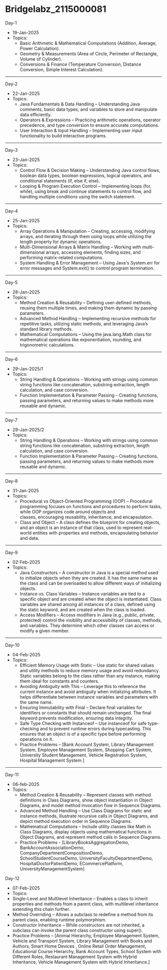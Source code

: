 # Bridgelabz_2115000081

Day-1  
- 19-Jan-2025  
- Topics:  
  - Basic Arithmetic & Mathematical Computations (Addition, Average, Power Calculation).
  - Geometry & Measurements (Area of Circle, Perimeter of Rectangle, Volume of Cylinder).
  - Conversions & Finance (Temperature Conversion, Distance Conversion, Simple Interest Calculation).

---

Day-2  
- 22-Jan-2025  
- Topics:  
  - Java Fundamentals & Data Handling – Understanding Java comments, basic data types, and variables to store and manipulate data efficiently.
  - Operators & Expressions – Practicing arithmetic operations, operator precedence, and type conversion to ensure accurate computations.
  - User Interaction & Input Handling – Implementing user input functionality to build interactive programs.

---

Day-3  
- 23-Jan-2025  
- Topics:  
  - Control Flow & Decision Making – Understanding Java control flows, boolean data types, boolean expressions, logical operators, and conditional statements (if, else if, else).
  - Looping & Program Execution Control – Implementing loops (for, while), using break and continue statements to control flow, and handling multiple conditions using the switch statement. 

---

Day-4  
- 25-Jan-2025  
- Topics:  
  - Array Operations & Manipulation – Creating, accessing, modifying arrays, and iterating through them using loops while utilizing the length property for dynamic operations.
  - Multi-Dimensional Arrays & Matrix Handling – Working with multi-dimensional arrays, accessing elements, finding sizes, and performing matrix-related computations.
  - System Handling & Error Management – Using Java's System.err for error messages and System.exit() to control program termination. 

---

Day-5  
- 28-Jan-2025  
- Topics:  
  - Method Creation & Reusability – Defining user-defined methods, reusing them multiple times, and making them dynamic by passing parameters.
  - Advanced Method Handling – Implementing recursive methods for repetitive tasks, utilizing static methods, and leveraging Java’s standard library methods.
  - Mathematical Computations – Using the java.lang.Math class for mathematical operations like exponentiation, rounding, and trigonometric calculations. 

---

Day-6  
- 29-Jan-2025/1 
- Topics:  
  - String Handling & Operations – Working with strings using common string functions like concatenation, substring extraction, length calculation, and case conversion.
  - Function Implementation & Parameter Passing – Creating functions, passing parameters, and returning values to make methods more reusable and dynamic. 

---

Day-7  
- 29-Jan-2025/2  
- Topics:  
  - String Handling & Operations – Working with strings using common string functions like concatenation, substring extraction, length calculation, and case conversion.
  - Function Implementation & Parameter Passing – Creating functions, passing parameters, and returning values to make methods more reusable and dynamic. 
 
---

Day-8  
- 31-Jan-2025  
- Topics:  
  - Procedural vs Object-Oriented Programming (OOP) – Procedural programming focuses on functions and procedures to perform tasks, while OOP organizes code around objects and       
    classes, encouraging reusability, inheritance, and encapsulation.
  - Class and Object – A class defines the blueprint for creating objects, and an object is an instance of that class, used to represent real-world entities with properties and 
    methods, encapsulating behavior and data.

---

Day-9  
- 02-Feb-2025  
- Topics:  
  - Java Constructors – A constructor in Java is a special method used to initialize objects when they are created. It has the same name as the class and can be overloaded to allow 
    different ways of initializing objects.
  - Instance vs. Class Variables – Instance variables are tied to a specific object and are created when the object is instantiated. Class variables are shared among all instances of a class, defined using the 
    static keyword, and are created when the class is loaded.
  - Access Modifiers – Access modifiers in Java (e.g., public, private, protected) control the visibility and accessibility of classes, methods, and variables. They determine which 
    other classes can access or modify a given member. 

---

Day-10  
- 04-Feb-2025  
- Topics:  
  - Efficient Memory Usage with Static – Use static for shared values and utility methods to reduce memory usage and avoid redundancy. Static variables belong to the class rather than any instance, making them 
    ideal for constants and counters.
  - Avoiding Ambiguity with This – Leverage this to reference the current instance and avoid ambiguity when initializing attributes. It helps differentiate between instance variables and parameters with the same 
    name.
  - Ensuring Immutability with Final – Declare final variables for identifiers or constants that should remain unchanged. The final keyword prevents modification, ensuring data integrity.
  - Safe Type Checking with Instanceof – Use instanceof for safe type-checking and to prevent runtime errors during typecasting. This ensures that an object is of a specific type before performing operations on 
    it.
  - Practice Problems – [Bank Account System, Library Management System, Employee Management System, Shopping Cart System, University Student Management, Vehicle Registration System, Hospital Management System ]

---

Day-11 
- 06-feb-2025  
- Topics:  
  - Method Creation & Reusability – Represent classes with method definitions in Class Diagrams, show object instantiation in Object Diagrams, and model method invocation flow in Sequence Diagrams.
  - Advanced Method Handling – Use Class Diagrams for static and instance methods, illustrate recursive calls in Object Diagrams, and depict method execution order in Sequence Diagrams.
  - Mathematical Computations – Include utility classes like Math in Class Diagrams, display objects using mathematical functions in Object Diagrams, and represent method calls in Sequence Diagrams.
  - Practice Problems - [LibraryBooksAggregationDemo, BankAccountAssociationDemo, CompanyDepartmentCompositionDemo, SchoolStudentCourseDemo, UniversityFacultyDepartmentDemo, HospitalDoctorPatientDemo, 
                         ECommercePlatform, UniversityManagementSystem]

 Day-12
 - 07-Feb-2025
 - Topics: 
  - Single-Level and Multilevel Inheritance – Enables a class to inherit properties and methods from a parent class, with multilevel inheritance extending this chain further.
  - Method Overriding – Allows a subclass to redefine a method from its parent class, enabling runtime polymorphism.
  - Constructor Inheritance – While constructors are not inherited, a subclass can invoke the parent class constructor using super().
  - Practice Problems – [Animal Hierarchy, Employee Management System, Vehicle and Transport System, Library Management with Books and Authors, Smart Home Devices
                          , Online Retail Order Management, Educational Course Hierarchy, Bank Account Types, School System with Different Roles, Restaurant Management System with Hybrid Inheritance, Vehicle                                Management System with Hybrid Inheritance.]
